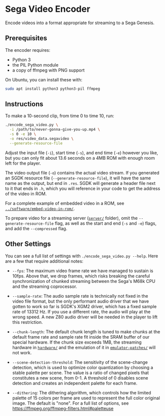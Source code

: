 # Sega Video Encoder

Encode videos into a format appropriate for streaming to a Sega Genesis.


## Prerequisites

The encoder requires:
 - Python 3
 - the PIL Python module
 - a copy of ffmpeg with PNG support

On Ubuntu, you can install these with:

```sh
sudo apt install python3 python3-pil ffmpeg
```


## Instructions

To make a 10-second clip, from time 0 to time 10, run:

```sh
./encode_sega_video.py \
  -i /path/to/never-gonna-give-you-up.mp4 \
  -s 0 -e 10 \
  -o res/video_data.segavideo \
  --generate-resource-file
```

Adjust the input file (`-i`), start time (`-s`), and end time (`-e`) however
you like, but you can only fit about 13.6 seconds on a 4MB ROM with enough room
left for the player.

The video output file (`-o`) contains the actual video stream.  If you
generated an SGDK resource file (`--generate-resource-file`), it will have the
same name as the output, but end in `.res`.  SGDK will generate a header file
next to it that ends in `.h`, which you will reference in your code to get the
address of the video in ROM.

For a complete example of embedded video in a ROM, see
[`../software/embed-video-in-rom/`](../software/embed-video-in-rom/).

To prepare video for a streaming server ([`server/`](../server/) folder), omit
the `--generate-resource-file` flag, as well as the start and end (`-s` and
`-e`) flags, and add the `--compressed` flag.


## Other Settings

You can see a full list of settings with `./encode_sega_video.py --help`.  Here
are a few that require additional notes:

  * `--fps`: The maximum video frame rate we have managed to sustain is 10fps.
    Above that, we drop frames, which risks breaking the careful
    synchronization of chunked streaming between the Sega's M68k CPU and the
    streaming coprocessor.

  * `--sample-rate`: The audio sample rate is technically not fixed in the
    video file format, but the only performant audio driver that we have gotten
    to work so far is SGDK's XGM2 driver, which has a fixed sample rate of
    13312 Hz.  If you use a different rate, the audio will play at the wrong
    speed.  A new Z80 audio driver will be needed in the player to lift this
    restriction.

  * `--chunk-length`: The default chunk length is tuned to make chunks at the
    default frame rate and sample rate fit inside the SRAM buffer of our
    special hardware.  If the chunk size exceeds 1MB, the streaming hardware in
    [`hardware/`](../hardware/) and the emulation of it in
    [`emulator-patches/`](../emulator-patches/) will not work.

  * `--scene-detection-threshold`: The sensitivity of the scene-change
    detection, which is used to optimize color quantization by choosing a
    stable palette per scene.  The value is a ratio of changed pixels that
    constitutes a new scene, from 0-1.  A threshold of 0 disables scene
    detection and creates an independent palette for each frame.

  * `--dithering`: The dithering algorithm, which controls how the limited
    palette of 15 colors per frame are used to represent the full color
    original image.  The default is "none".  For a full list of
    options, see https://ffmpeg.org/ffmpeg-filters.html#paletteuse
